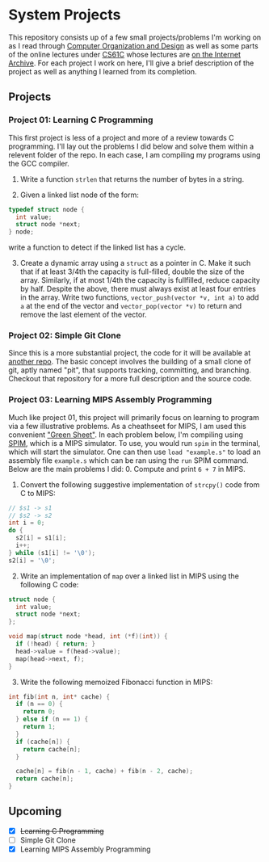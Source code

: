 # System Projects
This repository consists up of a few small projects/problems I'm working on as I read through [Computer Organization and Design](https://www.amazon.com/Computer-Organization-Design-Fifth-Architecture/dp/0124077269) as well as some parts of the online lectures under 
[CS61C](https://inst.eecs.berkeley.edu//~cs61c/sp15/) whose lectures are [on the Internet Archive](https://archive.org/details/ucberkeley-webcast-PL-XXv-cvA_iCl2-D-FS5mk0jFF6cYSJs_?tab=collection). For each project I work on here, I'll give a brief description of the project as well as anything I learned from its completion.

## Projects

### Project 01: Learning C Programming
This first project is less of a project and more of a review towards C programming. I'll lay out the problems I did below and solve them within a relevent folder of the repo. In each case, I am compiling my programs using the GCC compiler.

1. Write a function `strlen` that returns the number of bytes in a string.

2. Given a linked list node of the form:
```c
typedef struct node {
  int value;
  struct node *next;
} node;
```
write a function to detect if the linked list has a cycle.

3. Create a dynamic array using a `struct` as a pointer in C. Make it such that if at least 3/4th the capacity is full-filled, double the size of the array. Similarly, if at most 1/4th the capacity is fullfilled, reduce capacity by half. Despite the above, there must always exist at least four entries in the array. Write two functions, `vector_push(vector *v, int a)` to add `a` at the end of the vector and `vector_pop(vector *v)` to return and remove the last element of the vector.

### Project 02: Simple Git Clone
Since this is a more substantial project, the code for it will be available at [another repo](https://github.com/ThomasSpradling/git-clone). The basic concept involves the building of a small clone of git, aptly named "pit", that supports tracking, committing, and branching. Checkout that repository for a more full description and the source code.

### Project 03: Learning MIPS Assembly Programming
Much like project 01, this project will primarily focus on learning to program via a few illustrative problems. As a cheathseet for MIPS, I am used this convenient ["Green Sheet"](https://inst.eecs.berkeley.edu//~cs61c/resources/MIPS_Green_Sheet.pdf). In each problem below, I'm compiling using [SPIM](https://formulae.brew.sh/formula/spim), which is a MIPS simulator. To use, you would run `spim` in the terminal, which will start the simulator. One can then use `load "example.s"` to load an assembly file `example.s` which can be ran using the `run` SPIM command. Below are the main problems I did:
0. Compute and print `6 + 7` in MIPS.

1. Convert the following suggestive implementation of `strcpy()` code from C to MIPS:
```c
// $s1 -> s1
// $s2 -> s2
int i = 0;
do {
  s2[i] = s1[i];
  i++;
} while (s1[i] != '\0');
s2[i] = '\0';
```

2. Write an implementation of `map` over a linked list in MIPS using the following C code:
```c
struct node {
  int value;
  struct node *next;
};

void map(struct node *head, int (*f)(int)) {
  if (!head) { return; }
  head->value = f(head->value);
  map(head->next, f);
}
```

3. Write the following memoized Fibonacci function in MIPS:
```c
int fib(int n, int* cache) {
  if (n == 0) {
    return 0;
  } else if (n == 1) {
    return 1;
  }
  if (cache[n]) {
    return cache[n];
  }

  cache[n] = fib(n - 1, cache) + fib(n - 2, cache);
  return cache[n];
}
```

## Upcoming
- [x] ~~Learning C Programming~~
- [ ] Simple Git Clone
- [x] Learning MIPS Assembly Programming
